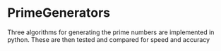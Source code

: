 # PrimeGenerators
Three algorithms for generating the prime numbers are implemented in python. These are then tested and compared for speed and accuracy
